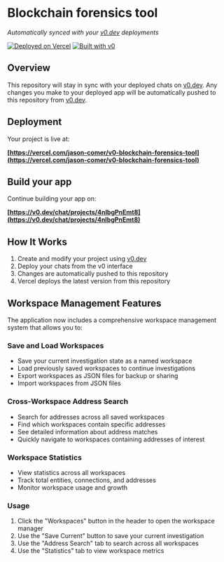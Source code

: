 # Blockchain forensics tool

*Automatically synced with your [v0.dev](https://v0.dev) deployments*

[![Deployed on Vercel](https://img.shields.io/badge/Deployed%20on-Vercel-black?style=for-the-badge&logo=vercel)](https://vercel.com/jason-comer/v0-blockchain-forensics-tool)
[![Built with v0](https://img.shields.io/badge/Built%20with-v0.dev-black?style=for-the-badge)](https://v0.dev/chat/projects/4nIbgPnEmt8)

## Overview

This repository will stay in sync with your deployed chats on [v0.dev](https://v0.dev).
Any changes you make to your deployed app will be automatically pushed to this repository from [v0.dev](https://v0.dev).

## Deployment

Your project is live at:

**[https://vercel.com/jason-comer/v0-blockchain-forensics-tool](https://vercel.com/jason-comer/v0-blockchain-forensics-tool)**

## Build your app

Continue building your app on:

**[https://v0.dev/chat/projects/4nIbgPnEmt8](https://v0.dev/chat/projects/4nIbgPnEmt8)**

## How It Works

1. Create and modify your project using [v0.dev](https://v0.dev)
2. Deploy your chats from the v0 interface
3. Changes are automatically pushed to this repository
4. Vercel deploys the latest version from this repository

## Workspace Management Features

The application now includes a comprehensive workspace management system that allows you to:

### Save and Load Workspaces
- Save your current investigation state as a named workspace
- Load previously saved workspaces to continue investigations
- Export workspaces as JSON files for backup or sharing
- Import workspaces from JSON files

### Cross-Workspace Address Search
- Search for addresses across all saved workspaces
- Find which workspaces contain specific addresses
- See detailed information about address matches
- Quickly navigate to workspaces containing addresses of interest

### Workspace Statistics
- View statistics across all workspaces
- Track total entities, connections, and addresses
- Monitor workspace usage and growth

### Usage
1. Click the "Workspaces" button in the header to open the workspace manager
2. Use the "Save Current" button to save your current investigation
3. Use the "Address Search" tab to search across all workspaces
4. Use the "Statistics" tab to view workspace metrics